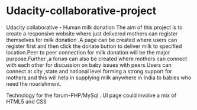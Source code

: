 # Udacity-collaborative-project
Udacity collaborative - Human milk donation
The aim of this project is to create a responsive website where just delivered mothers can register themselves for milk donation .A page can be created where users can register first and then click the donate button to deliver milk to specified location.Peer to peer connection for milk donation will be the major purpose.Further ,a forum can  also be created  where mothers can connect with each other for discussion on baby issues with peers.Users can connect at city ,state and national level forming a strong support for mothers and this will help in supplying milk anywhere in India to babies who need the nourishment.


Technology for the forum-PHP/MySql .
UI page could involve a mix of HTML5 and CSS
